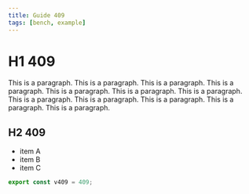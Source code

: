 ```yaml
---
title: Guide 409
tags: [bench, example]
---
```


# H1 409

This is a paragraph. This is a paragraph. This is a paragraph. This is a paragraph. This is a paragraph. This is a paragraph. This is a paragraph. This is a paragraph. This is a paragraph. This is a paragraph. This is a paragraph. This is a paragraph. 

## H2 409

- item A
- item B
- item C

```ts
export const v409 = 409;
```